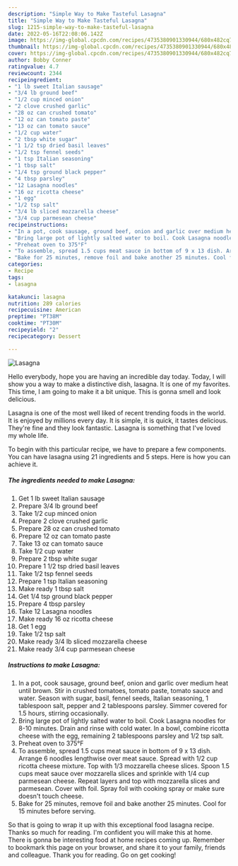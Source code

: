 ```yaml
---
description: "Simple Way to Make Tasteful Lasagna"
title: "Simple Way to Make Tasteful Lasagna"
slug: 1215-simple-way-to-make-tasteful-lasagna
date: 2022-05-16T22:08:06.142Z
image: https://img-global.cpcdn.com/recipes/4735380901330944/680x482cq70/lasagna-recipe-main-photo.jpg
thumbnail: https://img-global.cpcdn.com/recipes/4735380901330944/680x482cq70/lasagna-recipe-main-photo.jpg
cover: https://img-global.cpcdn.com/recipes/4735380901330944/680x482cq70/lasagna-recipe-main-photo.jpg
author: Bobby Conner
ratingvalue: 4.7
reviewcount: 2344
recipeingredient:
- "1 lb sweet Italian sausage"
- "3/4 lb ground beef"
- "1/2 cup minced onion"
- "2 clove crushed garlic"
- "28 oz can crushed tomato"
- "12 oz can tomato paste"
- "13 oz can tomato sauce"
- "1/2 cup water"
- "2 tbsp white sugar"
- "1 1/2 tsp dried basil leaves"
- "1/2 tsp fennel seeds"
- "1 tsp Italian seasoning"
- "1 tbsp salt"
- "1/4 tsp ground black pepper"
- "4 tbsp parsley"
- "12 Lasagna noodles"
- "16 oz ricotta cheese"
- "1 egg"
- "1/2 tsp salt"
- "3/4 lb sliced mozzarella cheese"
- "3/4 cup parmesean cheese"
recipeinstructions:
- "In a pot, cook sausage, ground beef, onion and garlic over medium heat until brown. Stir in crushed tomatoes, tomato paste, tomato sauce and water. Season with sugar, basil, fennel seeds, Italian seasoning, 1 tablespoon salt, pepper and 2 tablespoons parsley. Simmer covered for 1.5 hours, stirring occasionally."
- "Bring large pot of lightly salted water to boil. Cook Lasagna noodles for 8-10 minutes. Drain and rinse with cold water. In a bowl, combine ricotta cheese with the egg, remaining 2 tablespoons parsley and 1/2 tsp salt."
- "Preheat oven to 375°F"
- "To assemble, spread 1.5 cups meat sauce in bottom of 9 x 13 dish. Arrange 6 noodles lengthwise over meat sauce. Spread with 1/2 cup ricotta cheese mixture. Top with 1/3 mozzarella cheese slices. Spoon 1.5 cups meat sauce over mozzarella slices and sprinkle with 1/4 cup parmesean cheese. Repeat layers and top with mozzarella slices and parmesean. Cover with foil. Spray foil with cooking spray or make sure doesn&#39;t touch cheese."
- "Bake for 25 minutes, remove foil and bake another 25 minutes. Cool for 15 minutes before serving."
categories:
- Recipe
tags:
- lasagna

katakunci: lasagna 
nutrition: 289 calories
recipecuisine: American
preptime: "PT38M"
cooktime: "PT30M"
recipeyield: "2"
recipecategory: Dessert

---
```



![Lasagna](https://img-global.cpcdn.com/recipes/4735380901330944/680x482cq70/lasagna-recipe-main-photo.jpg)

Hello everybody, hope you are having an incredible day today. Today, I will show you a way to make a distinctive dish, lasagna. It is one of my favorites. This time, I am going to make it a bit unique. This is gonna smell and look delicious.

Lasagna is one of the most well liked of recent trending foods in the world. It is enjoyed by millions every day. It is simple, it is quick, it tastes delicious. They're fine and they look fantastic. Lasagna is something that I've loved my whole life.




To begin with this particular recipe, we have to prepare a few components. You can have lasagna using 21 ingredients and 5 steps. Here is how you can achieve it.

<!--inarticleads1-->

##### The ingredients needed to make Lasagna:

1. Get 1 lb sweet Italian sausage
1. Prepare 3/4 lb ground beef
1. Take 1/2 cup minced onion
1. Prepare 2 clove crushed garlic
1. Prepare 28 oz can crushed tomato
1. Prepare 12 oz can tomato paste
1. Take 13 oz can tomato sauce
1. Take 1/2 cup water
1. Prepare 2 tbsp white sugar
1. Prepare 1 1/2 tsp dried basil leaves
1. Take 1/2 tsp fennel seeds
1. Prepare 1 tsp Italian seasoning
1. Make ready 1 tbsp salt
1. Get 1/4 tsp ground black pepper
1. Prepare 4 tbsp parsley
1. Take 12 Lasagna noodles
1. Make ready 16 oz ricotta cheese
1. Get 1 egg
1. Take 1/2 tsp salt
1. Make ready 3/4 lb sliced mozzarella cheese
1. Make ready 3/4 cup parmesean cheese




<!--inarticleads2-->

##### Instructions to make Lasagna:

1. In a pot, cook sausage, ground beef, onion and garlic over medium heat until brown. Stir in crushed tomatoes, tomato paste, tomato sauce and water. Season with sugar, basil, fennel seeds, Italian seasoning, 1 tablespoon salt, pepper and 2 tablespoons parsley. Simmer covered for 1.5 hours, stirring occasionally.
1. Bring large pot of lightly salted water to boil. Cook Lasagna noodles for 8-10 minutes. Drain and rinse with cold water. In a bowl, combine ricotta cheese with the egg, remaining 2 tablespoons parsley and 1/2 tsp salt.
1. Preheat oven to 375°F
1. To assemble, spread 1.5 cups meat sauce in bottom of 9 x 13 dish. Arrange 6 noodles lengthwise over meat sauce. Spread with 1/2 cup ricotta cheese mixture. Top with 1/3 mozzarella cheese slices. Spoon 1.5 cups meat sauce over mozzarella slices and sprinkle with 1/4 cup parmesean cheese. Repeat layers and top with mozzarella slices and parmesean. Cover with foil. Spray foil with cooking spray or make sure doesn&#39;t touch cheese.
1. Bake for 25 minutes, remove foil and bake another 25 minutes. Cool for 15 minutes before serving.




So that is going to wrap it up with this exceptional food lasagna recipe. Thanks so much for reading. I'm confident you will make this at home. There is gonna be interesting food at home recipes coming up. Remember to bookmark this page on your browser, and share it to your family, friends and colleague. Thank you for reading. Go on get cooking!
